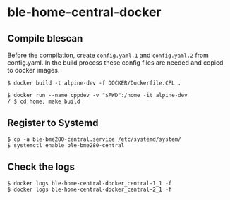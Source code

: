 # ble-home-central-docker

## Compile blescan

Before the compilation, create `config.yaml.1` and `config.yaml.2` from config.yaml.
In the build process these config files are needed and copied to docker images.
```
$ docker build -t alpine-dev -f DOCKER/Dockerfile.CPL .

$ docker run --name cppdev -v "$PWD":/home -it alpine-dev
/ $ cd home; make build
```

## Register to Systemd

```
$ cp -a ble-bme280-central.service /etc/systemd/system/
$ systemctl enable ble-bme280-central
```

## Check the logs
```
$ docker logs ble-home-central-docker_central-1_1 -f
$ docker logs ble-home-central-docker_central-2_1 -f
```
